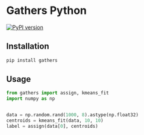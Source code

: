 # Gathers Python

[![PyPI version](https://badge.fury.io/py/gathers.svg)](https://badge.fury.io/py/gathers)

## Installation

```bash
pip install gathers
```

## Usage

```python
from gathers import assign, kmeans_fit
import numpy as np


data = np.random.rand(1000, 8).astype(np.float32)
centroids = kmeans_fit(data, 10, 10)
label = assign(data[0], centroids)
```

